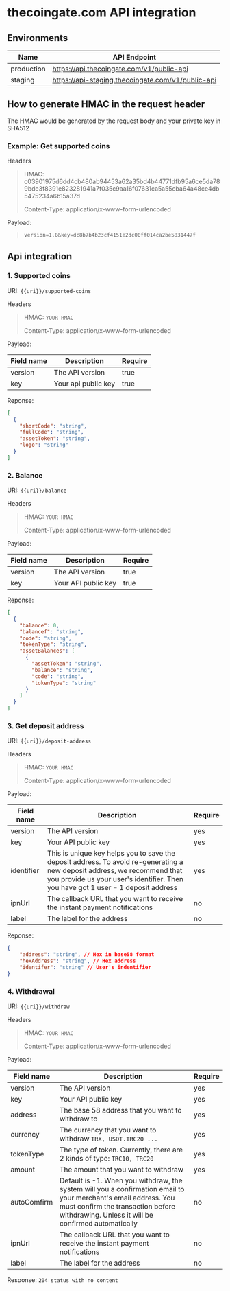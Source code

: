# thecoingate.com API integration

## Environments
| Name      | API Endpoint | 
| ----------- | ----------- |
| production      | https://api.thecoingate.com/v1/public-api|
| staging      | https://api-staging.thecoingate.com/v1/public-api|



## How to generate HMAC in the request header

The HMAC would be generated by the request body and your private key in SHA512


### Example: Get supported coins

Headers

>  HMAC: c03901975d6dd4cb480ab94453a62a35bd4b44771dfb95a6ce5da789bde3f8391e823281941a7f035c9aa16f07631ca5a55cba64a48ce4db5475234a6b15a37d
>
> Content-Type: application/x-www-form-urlencoded
>
 Payload:

>`version=1.0&key=dc8b7b4b23cf4151e2dc00ff014ca2be5831447f`


## Api integration
### 1. Supported coins
URI: `{{uri}}/supported-coins`

Headers

>  HMAC: `YOUR HMAC`
>
> Content-Type: application/x-www-form-urlencoded
>
Payload:

| Field name      | Description | Require |
| -------- | ----------- |----------- |
| version | The API version | true
| key | Your api public key | true



Reponse: 


```json 
[
  {
    "shortCode": "string",
    "fullCode": "string",
    "assetToken": "string",
    "logo": "string"
  }
]
```

### 2. Balance
URI: `{{uri}}/balance`

Headers

>  HMAC: `YOUR HMAC`
>
> Content-Type: application/x-www-form-urlencoded
>
 Payload:


| Field name      | Description | Require |
| -------- | ----------- |----------- |
| version | The API version | true
| key | Your API public key | true


Reponse: 


```json 
[
  {
    "balance": 0,
    "balancef": "string",
    "code": "string",
    "tokenType": "string",
    "assetBalances": [
      {
        "assetToken": "string",
        "balance": "string",
        "code": "string",
        "tokenType": "string"
      }
    ]
  }
]
```

### 3. Get deposit address
URI: `{{uri}}/deposit-address`

Headers

>  HMAC: `YOUR HMAC`
>
> Content-Type: application/x-www-form-urlencoded
>
 Payload:


| Field name      | Description | Require |
| -------- | ----------- |----------- |
| version | The API version | yes
| key | Your API public key | yes
| identifier | This is unique key helps you to save the deposit address. To avoid re-generating a new deposit address, we recommend that you provide us your user's identifier. Then you have got 1 user = 1 deposit address  | yes
| ipnUrl | The callback URL that you want to receive the instant payment notifications | no
|label | The label for the address | no



Reponse: 


```json 
{
    "address": "string", // Hex in base58 format
    "hexAddress": "string", // Hex address
    "identifer": "string" // User's indentifier
}
```

### 4. Withdrawal
URI: `{{uri}}/withdraw`

Headers

>  HMAC: `YOUR HMAC`
>
> Content-Type: application/x-www-form-urlencoded
>
 Payload:


| Field name      | Description | Require |
| -------- | ----------- |----------- |
| version | The API version | yes
| key | Your API public key | yes
|address | The base 58 address that you want to withdraw to | yes
|currency | The currency that you want to withdraw `TRX, USDT.TRC20 ... `| yes
|tokenType | The type of token. Currently, there are 2 kinds of type: `TRC10, TRC20` | yes
|amount | The amount that you want to withdraw | yes
|autoComfirm | Default is -1. When you withdraw, the system will you a confirmation email to your merchant's email address. You must confirm the transaction before withdrawing. Unless it will be confirmed automatically | no
| ipnUrl | The callback URL that you want to receive the instant payment notifications | no
|label | The label for the address | no




Response: `204 status with no content`
